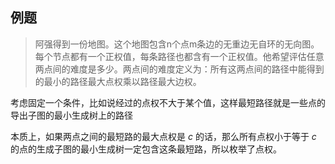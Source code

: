 ## 例题

> 阿强得到一份地图。这个地图包含n个点m条边的无重边无自环的无向图。每个节点都有一个正权值，每条路径也都含有一个正权值。他希望评估任意两点间的难度是多少。两点间的难度定义为：所有这两点间的路径中能得到的最小的路径最大点权乘以路径最大边权。

考虑固定一个条件，比如说经过的点权不大于某个值，这样最短路径就是一些点的导出子图的最小生成树上的路径

本质上，如果两点之间的最短路的最大点权是 $c$ 的话，那么所有点权小于等于 $c$ 的点的生成子图的最小生成树一定包含这条最短路，所以枚举了点权。